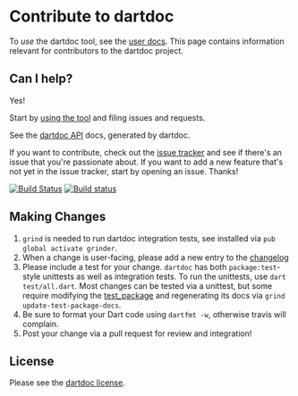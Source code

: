 # Contribute to dartdoc

To _use_ the dartdoc tool, see the [user docs][]. This page contains
information relevant for contributors to the dartdoc project.

## Can I help?

Yes!

Start by [using the tool](README.md) and filing issues and requests.

See the [dartdoc API](https://dartdoc.firebaseapp.com) docs, generated by
dartdoc.

If you want to contribute, check out the [issue tracker][] and see if there's an
issue that you're passionate about. If you want to add a new feature that's not
yet in the issue tracker, start by opening an issue. Thanks!

[![Build Status](https://travis-ci.org/dart-lang/dartdoc.svg)](https://travis-ci.org/dart-lang/dartdoc)
[![Build status](https://ci.appveyor.com/api/projects/status/s6sh69et2ga00dlu?svg=true)](https://ci.appveyor.com/project/devoncarew/dartdoc)

## Making Changes

1. `grind` is needed to run dartdoc integration tests, see installed via `pub global activate grinder`.
2. When a change is user-facing, please add a new entry to the [changelog](https://github.com/dart-lang/dartdoc/blob/master/CHANGELOG.md)
3. Please include a test for your change.  `dartdoc` has both `package:test`-style unittests as well as integration tests.  To run the unittests, use `dart test/all.dart`.  Most changes can be tested via a unittest, but some require modifying the [test_package](https://github.com/dart-lang/dartdoc/tree/master/testing/test_package) and regenerating its docs via `grind update-test-package-docs`.
4.  Be sure to format your Dart code using `dartfmt -w`, otherwise travis will complain.
5.  Post your change via a pull request for review and integration!

## License

Please see the [dartdoc license](https://github.com/dart-lang/dartdoc/blob/master/LICENSE).

[user docs]: https://github.com/dart-lang/dartdoc#dartdoc
[issue tracker]: https://github.com/dart-lang/dartdoc/issues
